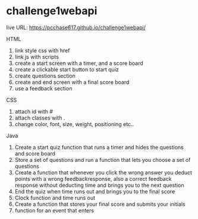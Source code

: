 # challenge1webapi

live URL:
https://pcchase617.github.io/challenge1webapi/

HTML

1. link style css with href
2. link js with scripts
3. create a start screen with a timer, and a score board
4. create a clickable start button to start quiz
5. create questions section
6. create and end screen with a final score board
7. use a feedback section

CSS

1. attach id with #
2. attach classes with .
3. change color, font, size, weight, positioning etc..

Java

1. Create a start quiz function that runs a timer and hides the questions and score board
2. Store a set of questions and run a function that lets you choose a set of questions
3. Create a function that whenever you click the wrong answer you deduct points with a wrong feedbackresponse, also a correct feedback response without deducting time and brings you to the next question
4. End the quiz when time runs out and brings you to the final score
5. Clock function and time runs out
6. Create a function that stores your final score and submits your initials
7. function for an event that enters
